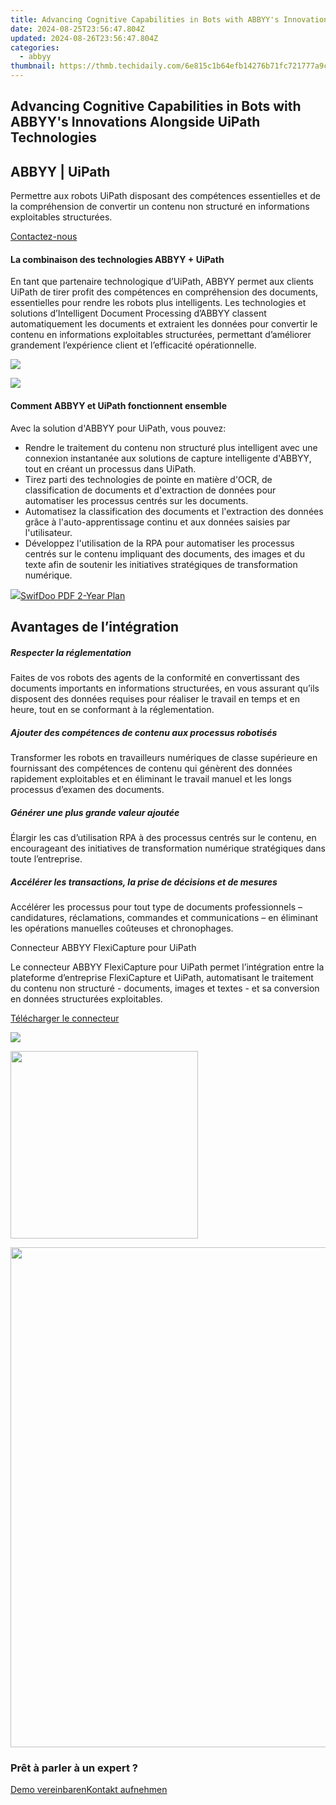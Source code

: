 ```yaml
---
title: Advancing Cognitive Capabilities in Bots with ABBYY's Innovations Alongside UiPath Technologies
date: 2024-08-25T23:56:47.804Z
updated: 2024-08-26T23:56:47.804Z
categories:
  - abbyy
thumbnail: https://thmb.techidaily.com/6e815c1b64efb14276b71fc721777a9cc6b2edabdceffdbe6557dc25c31661ee.jpg
---
```


## Advancing Cognitive Capabilities in Bots with ABBYY's Innovations Alongside UiPath Technologies

## 

## ABBYY | UiPath

Permettre aux robots UiPath disposant des compétences essentielles et de la compréhension de convertir un contenu non structuré en informations exploitables structurées.

[Contactez-nous](https://tools.techidaily.com/abbyy/products/)

#### La combinaison des technologies ABBYY + UiPath

En tant que partenaire technologique d’UiPath, ABBYY permet aux clients UiPath de tirer profit des compétences en compréhension des documents, essentielles pour rendre les robots plus intelligents. Les technologies et solutions d’Intelligent Document Processing d’ABBYY classent automatiquement les documents et extraient les données pour convertir le contenu en informations exploitables structurées, permettant d’améliorer grandement l’expérience client et l’efficacité opérationnelle.

![](https://content.abbyy.com/-/media/project/abbyy/abbyy/solutions/digital-onboarding/overview-image.jpg?h=716&iar=0&w=1272)

![](https://content.abbyy.com/-/media/project/abbyy/abbyy/solutions/digital-document-archiving/drawer-image.jpg?h=392&iar=0&w=696)

#### Comment ABBYY et UiPath fonctionnent ensemble

Avec la solution d'ABBYY pour UiPath, vous pouvez:

* Rendre le traitement du contenu non structuré plus intelligent avec une connexion instantanée aux solutions de capture intelligente d'ABBYY, tout en créant un processus dans UiPath.
* Tirez parti des technologies de pointe en matière d'OCR, de classification de documents et d'extraction de données pour automatiser les processus centrés sur les documents.
* Automatisez la classification des documents et l'extraction des données grâce à l'auto-apprentissage continu et aux données saisies par l'utilisateur.
* Développez l'utilisation de la RPA pour automatiser les processus centrés sur le contenu impliquant des documents, des images et du texte afin de soutenir les initiatives stratégiques de transformation numérique.

<!-- affiliate ads begin -->
<a href="https://purchase.swifdoo.com/order/checkout.php?PRODS=40002580&QTY=1&AFFILIATE=108875&CART=1"><img src="https://secure.avangate.com/images/merchant/8b932759a5a04ddb34bf79e3f9072e4b/products/3_Product%20box%20white-1024x1024.png" border="0">SwifDoo PDF 2-Year Plan</a>
<!-- affiliate ads end -->
## Avantages de l’intégration

##### Respecter la réglementation 

Faites de vos robots des agents de la conformité en convertissant des documents importants en informations structurées, en vous assurant qu’ils disposent des données requises pour réaliser le travail en temps et en heure, tout en se conformant à la réglementation.

##### Ajouter des compétences de contenu aux processus robotisés 

Transformer les robots en travailleurs numériques de classe supérieure en fournissant des compétences de contenu qui génèrent des données rapidement exploitables et en éliminant le travail manuel et les longs processus d’examen des documents.

##### Générer une plus grande valeur ajoutée 

Élargir les cas d’utilisation RPA à des processus centrés sur le contenu, en encourageant des initiatives de transformation numérique stratégiques dans toute l’entreprise.

##### Accélérer les transactions, la prise de décisions et de mesures 

Accélérer les processus pour tout type de documents professionnels – candidatures, réclamations, commandes et communications – en éliminant les opérations manuelles coûteuses et chronophages.

Connecteur ABBYY FlexiCapture pour UiPath 

Le connecteur ABBYY FlexiCapture pour UiPath permet l’intégration entre la plateforme d’entreprise FlexiCapture et UiPath, automatisant le traitement du contenu non structuré - documents, images et textes - et sa conversion en données structurées exploitables.

[Télécharger le connecteur](https://tools.techidaily.com/abbyy/products/)

![](https://content.abbyy.com/-/media/feature/basecomponents/clients/uipath_logo_rev_120px.png?h=43&iar=0&w=120)

<!-- affiliate ads begin -->
<a href="https://coinrule.sjv.io/c/5597632/1958374/18409" target="_top" id="1958374"><img src="//a.impactradius-go.com/display-ad/18409-1958374" border="0" alt="" width="300" height="300"/></a><img height="0" width="0" src="https://imp.pxf.io/i/5597632/1958374/18409" style="position:absolute;visibility:hidden;" border="0" />
<!-- affiliate ads end -->
<!-- affiliate ads begin -->
<a href="https://aspironcom.sjv.io/c/5597632/1941789/21554" target="_top" id="1941789"><img src="//a.impactradius-go.com/display-ad/21554-1941789" border="0" alt="" width="650" height="800"/></a><img height="0" width="0" src="https://imp.pxf.io/i/5597632/1941789/21554" style="position:absolute;visibility:hidden;" border="0" />
<!-- affiliate ads end -->
### Prêt à parler à un expert ?

[Demo vereinbaren](https://tools.techidaily.com/abbyy/products/)[Kontakt aufnehmen](https://tools.techidaily.com/abbyy/products/)

<ins class="adsbygoogle"
     style="display:block"
     data-ad-format="autorelaxed"
     data-ad-client="ca-pub-7571918770474297"
     data-ad-slot="1223367746"></ins>



<ins class="adsbygoogle"
     style="display:block"
     data-ad-client="ca-pub-7571918770474297"
     data-ad-slot="8358498916"
     data-ad-format="auto"
     data-full-width-responsive="true"></ins>


